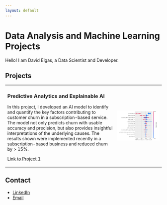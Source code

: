 ```yaml
---
layout: default
---
```


# Data Analysis and Machine Learning Projects

Hello! I am David Elgas, a Data Scientist and Developer.

## Projects

<table>
  <tr>
    <td style="width: 70%;">
      <h3>Predictive Analytics and Explainable AI</h3>
      <p>In this project, I developed an AI model to identify and quantify the key factors contributing to customer churn in a subscription-based service. The model not only predicts churn with usable accuracy and precision, but also provides insightful interpretations of the underlying causes. The results shown were implemented recently in a subscription-based business and reduced churn by > 15%.</p>
      <p><a href="https://github.com/davidelgas/DataSciencePortfolio/blob/main/Predictive_Modeling_with_sklearn/notebooks/predictive_modeling_with_scikit_learn.ipynb)">Link to Project 1</a></p>
    </td>
    <td style="width: 30%;">
      <img src="https://github.com/davidelgas/davidelgas.github.io/blob/main/images/shapley.png" alt="Predictive Analytics" width="100%" />
    </td>
  </tr>
  <!-- Add more projects as needed -->
</table>

## Contact
- [LinkedIn](https://www.linkedin.com/in/davidelgas/)
- [Email](mailto:davidelgas@hotmail.com)
